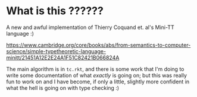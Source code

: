 # What is this ??????

A new and awful implementation of Thierry Coquand et. al's Mini-TT language :)

https://www.cambridge.org/core/books/abs/from-semantics-to-computer-science/simple-typetheoretic-language-minitt/21451A12E2E24A1F51C82421B066824A

The main algorithm is in `tc.rkt`, and there is some work that I'm doing to write some 
documentation of what *exactly* is going on; but this was really fun to work on and 
I have become, if only a little, slightly more confident in what the hell is going on with 
type checking :)
